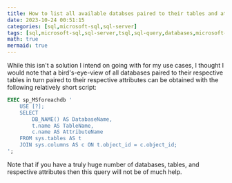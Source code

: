```yaml
---
title: How to list all available databses paired to their tables and attributes in Microsoft SQL Server
date: 2023-10-24 00:51:15
categories: [sql,microsoft-sql,sql-server]
tags: [sql,microsoft-sql,sql-server,tsql,sql-query,databases,microsoft-sql-server,tables,attributes]
math: true
mermaid: true
---
```


While this isn't a solution I intend on going with for my use cases, I thought I would note that a bird's-eye-view of all databases paired to their respective tables in turn paired to their respective attributes can be obtained with the following relatively short script:


```sql
EXEC sp_MSforeachdb '
    USE [?];
    SELECT
        DB_NAME() AS DatabaseName,
        t.name AS TableName,
        c.name AS AttributeName
    FROM sys.tables AS t
    JOIN sys.columns AS c ON t.object_id = c.object_id;
';
```

Note that if you have a truly huge number of databases, tables, and respective attributes then this query will not be of much help.
